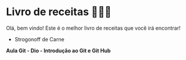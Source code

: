 # Livro de receitas :bookmark_tabs::man_cook:

Olá, bem vindo! Este é o melhor livro de receitas que você irá encontrar!

- Strogonoff de Carne

**Aula Git - Dio - Introdução ao Git e Git Hub**

